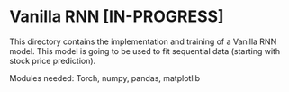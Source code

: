 # Vanilla RNN [IN-PROGRESS]

This directory contains the implementation and training of a Vanilla RNN model. This model is going to be used to fit sequential data (starting with stock price prediction). 

Modules needed: Torch, numpy, pandas, matplotlib 
